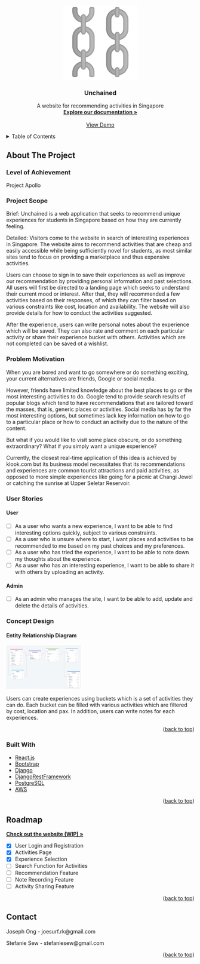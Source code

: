 <div id="top"></div>

<!-- PROJECT SHIELDS -->
<!--
*** I'm using markdown "reference style" links for readability.
*** Reference links are enclosed in brackets [ ] instead of parentheses ( ).
*** See the bottom of this document for the declaration of the reference variables
*** for contributors-url, forks-url, etc. This is an optional, concise syntax you may use.
*** https://www.markdownguide.org/basic-syntax/#reference-style-links
-->

<!-- PROJECT LOGO -->
<br />
<div align="center">
  <a href="">
    <img src="./frontend/public/chains.png" alt="Logo" width="200" height="auto">
  </a>

<h3 align="center">Unchained</h3>

  <p align="center">
    A website for recommending activities in Singapore
    <br />
    <a href="https://github.com/joesurf/sgunchained-repo"><strong>Explore our documentation »</strong></a>
    <br />
    <br />
    <a href="">View Demo</a>
 
  </p>
</div>

<!-- TABLE OF CONTENTS -->
<details>
  <summary>Table of Contents</summary>
  <ol>
    <li>
      <a href="#about-the-project">About The Project</a>
      <ul>
        <li><a href="#built-with">Built With</a></li>
      </ul>
    </li>
    <li><a href="#roadmap">Roadmap</a></li>
    <li><a href="#contact">Contact</a></li>
  </ol>
</details>

<!-- ABOUT THE PROJECT -->

## About The Project

### Level of Achievement

<p>Project Apollo</p>

### Project Scope

<p>Brief: Unchained is a web application that seeks to recommend unique experiences for students in Singapore based on how they are currently feeling.</p>

<p>Detailed: Visitors come to the website in search of interesting experiences in Singapore. The website aims to recommend activities that are cheap and easily accessible while being sufficiently novel for students, as most similar sites tend to focus on providing a marketplace and thus expensive activities. </p>

<p>Users can choose to sign in to save their experiences as well as improve our recommendation by providing personal information and past selections. All users will first be directed to a landing page which seeks to understand their current mood or interest. After that, they will recommended a few activities based on their responses, of which they can filter based on various constraints like cost, location and availability. The website will also provide details for how to conduct the activities suggested.</p>

<p>After the experience, users can write personal notes about the experience which will be saved. They can also rate and comment on each particular activity or share their experience bucket with others. Activities which are not completed can be saved ot a wishlist. </P>

### Problem Motivation

<p>When you are bored and want to go somewhere or do something exciting, your current
alternatives are friends, Google or social media. </p>

<p>However, friends have limited knowledge about the best places to go or the most interesting activities to do. Google tend to provide search results of popular blogs which tend to have recommendations that are tailored toward the masses, that is, generic places or activities. Social media has by far the most interesting options, but sometimes lack key information on how to go to a particular place or how to conduct an activity due to the nature of the content.</p>

<p>But what if you would like to visit some place obscure, or do something extraordinary? What if you simply want a unique experience?</p>

<p>Currently, the closest real-time application of this idea is achieved by klook.com but its business model necessitates that its recommendations and experiences are common tourist attractions and paid activities, as opposed to more simple experiences like going for a picnic at Changi Jewel or catching the sunrise at Upper Seletar Reservoir.</p>



### User Stories 

#### User
- [ ] As a user who wants a new experience, I want to be able to find interesting options quickly, subject to various constraints.
- [ ] As a user who is unsure where to start, I want places and activities to be recommended to me based on my past choices and my preferences.
- [ ] As a user who has tried the experience, I want to be able to note down my thoughts about the experience.
- [ ] As a user who has an interesting experience, I want to be able to share it with others by uploading an activity.

#### Admin
- [ ] As an admin who manages the site, I want to be able to add, update and delete the details of activities. 


### Concept Design 

#### Entity Relationship Diagram

<span>
  <img src="./resources/ERD.png" alt="Logo" width="200" height="auto">
</span>

<p>Users can create experiences using buckets which is a set of activities they can do. Each bucket can be filled with various activities which are filtered by cost, location and pax. In addition, users can write notes for each experiences. </p>

<p align="right">(<a href="#top">back to top</a>)</p>

### Built With

- [React.js](https://reactjs.org/)
- [Bootstrap](https://getbootstrap.com)
- [Django](https://www.djangoproject.com)
- [DjangoRestFramework](https://www.django-rest-framework.org)
- [PostgreSQL](https://www.postgresql.org)
- [AWS](https://aws.amazon.com)


<p align="right">(<a href="#top">back to top</a>)</p>

<!-- ROADMAP -->

## Roadmap

<a href=""><strong>Check out the website (WIP) »</strong></a>

- [x] User Login and Registration
- [x] Activities Page
- [x] Experience Selection 
- [ ] Search Function for Activities
- [ ] Recommendation Feature
- [ ] Note Recording Feature
- [ ] Activity Sharing Feature

<p align="right">(<a href="#top">back to top</a>)</p>

<!-- CONTACT -->

## Contact

<p>Joseph Ong - joesurf.rk@gmail.com</p>
<p>Stefanie Sew - stefaniesew@gmail.com</p>

<p align="right">(<a href="#top">back to top</a>)</p>

<!-- ACKNOWLEDGMENTS -->

<!-- ## Acknowledgments

- []()
- []()
- []()

<p align="right">(<a href="#top">back to top</a>)</p>

<!-- MARKDOWN LINKS & IMAGES -->
<!-- https://www.markdownguide.org/basic-syntax/#reference-style-links -->

<!-- [contributors-shield]: https://img.shields.io/github/contributors/github_username/repo_name.svg?style=for-the-badge
[contributors-url]: https://github.com/github_username/repo_name/graphs/contributors
[forks-shield]: https://img.shields.io/github/forks/github_username/repo_name.svg?style=for-the-badge
[forks-url]: https://github.com/github_username/repo_name/network/members
[stars-shield]: https://img.shields.io/github/stars/github_username/repo_name.svg?style=for-the-badge
[stars-url]: https://github.com/github_username/repo_name/stargazers
[issues-shield]: https://img.shields.io/github/issues/github_username/repo_name.svg?style=for-the-badge
[issues-url]: https://github.com/github_username/repo_name/issues
[license-shield]: https://img.shields.io/github/license/github_username/repo_name.svg?style=for-the-badge
[license-url]: https://github.com/github_username/repo_name/blob/master/LICENSE.txt
[linkedin-shield]: https://img.shields.io/badge/-LinkedIn-black.svg?style=for-the-badge&logo=linkedin&colorB=555
[linkedin-url]: https://linkedin.com/in/linkedin_username-->
